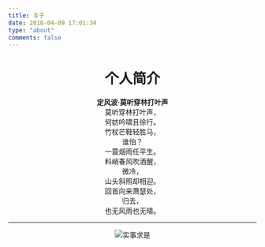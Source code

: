 ```yaml
---
title: 关于
date: 2018-04-09 17:01:34
type: "about"
comments: false
---
```

# <center>个人简介<center>

<b> <center>定风波·莫听穿林打叶声 </b>  
莫听穿林打叶声，  
何妨吟啸且徐行。  
竹杖芒鞋轻胜马，  
谁怕？  
一蓑烟雨任平生。  
料峭春风吹酒醒，  
微冷，  
山头斜照却相迎。  
回首向来萧瑟处，  
归去，  
也无风雨也无晴。  
<center>

---

![实事求是](https://ts1.cn.mm.bing.net/th/id/R-C.fa6f53f22246d778d179d995fa53e2e1?rik=XWuQmdiXlOfdGw&riu=http%3a%2f%2fwww.4aqq.com%2fsetupdir%2fupload%2f200709%2f2007930153649420.gif&ehk=BRxmyPhmbufyM3HGcDsX0wzPbjAtwfVUeD9hfmR91Z8%3d&risl=&pid=ImgRaw&r=0#pic_center)
